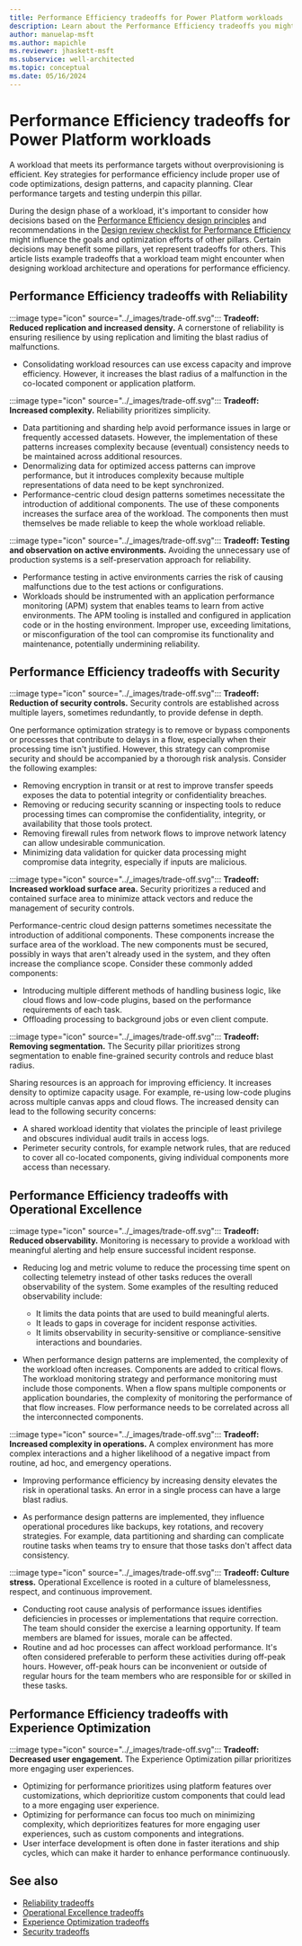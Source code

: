 ```yaml
---
title: Performance Efficiency tradeoffs for Power Platform workloads
description: Learn about the Performance Efficiency tradeoffs you might encounter when optimizing for the other Power Platform Well-Architected pillars.
author: manuelap-msft
ms.author: mapichle
ms.reviewer: jhaskett-msft
ms.subservice: well-architected
ms.topic: conceptual
ms.date: 05/16/2024
---
```


# Performance Efficiency tradeoffs for Power Platform workloads

A workload that meets its performance targets without overprovisioning is efficient. Key strategies for performance efficiency include proper use of code optimizations, design patterns, and capacity planning. Clear performance targets and testing underpin this pillar.

During the design phase of a workload, it's important to consider how decisions based on the [Performance Efficiency design principles](./principles.md) and recommendations in the [Design review checklist for Performance Efficiency](./checklist.md) might influence the goals and optimization efforts of other pillars. Certain decisions may benefit some pillars, yet represent tradeoffs for others. This article lists example tradeoffs that a workload team might encounter when designing workload architecture and operations for performance efficiency.

## Performance Efficiency tradeoffs with Reliability

:::image type="icon" source="../_images/trade-off.svg"::: **Tradeoff: Reduced replication and increased density.** A cornerstone of reliability is ensuring resilience by using replication and limiting the blast radius of malfunctions.

- Consolidating workload resources can use excess capacity and improve efficiency. However, it increases the blast radius of a malfunction in the co-located component or application platform.

:::image type="icon" source="../_images/trade-off.svg"::: **Tradeoff: Increased complexity.** Reliability prioritizes simplicity.

- Data partitioning and sharding help avoid performance issues in large or frequently accessed datasets. However, the implementation of these patterns increases complexity because (eventual) consistency needs to be maintained across additional resources.
- Denormalizing data for optimized access patterns can improve performance, but it introduces complexity because multiple representations of data need to be kept synchronized.
- Performance-centric cloud design patterns sometimes necessitate the introduction of additional components. The use of these components increases the surface area of the workload. The components then must themselves be made reliable to keep the whole workload reliable.

:::image type="icon" source="../_images/trade-off.svg"::: **Tradeoff: Testing and observation on active environments.** Avoiding the unnecessary use of production systems is a self-preservation approach for reliability.

- Performance testing in active environments carries the risk of causing malfunctions due to the test actions or configurations.
- Workloads should be instrumented with an application performance monitoring (APM) system that enables teams to learn from active environments. The APM tooling is installed and configured in application code or in the hosting environment. Improper use, exceeding limitations, or misconfiguration of the tool can compromise its functionality and maintenance, potentially undermining reliability.

## Performance Efficiency tradeoffs with Security

:::image type="icon" source="../_images/trade-off.svg"::: **Tradeoff: Reduction of security controls.** Security controls are established across multiple layers, sometimes redundantly, to provide defense in depth.

One performance optimization strategy is to remove or bypass components or processes that contribute to delays in a flow, especially when their processing time isn't justified. However, this strategy can compromise security and should be accompanied by a thorough risk analysis. Consider the following examples:

- Removing encryption in transit or at rest to improve transfer speeds exposes the data to potential integrity or confidentiality breaches.
- Removing or reducing security scanning or inspecting tools to reduce processing times can compromise the confidentiality, integrity, or availability that those tools protect.
- Removing firewall rules from network flows to improve network latency can allow undesirable communication.
- Minimizing data validation for quicker data processing might compromise data integrity, especially if inputs are malicious.

:::image type="icon" source="../_images/trade-off.svg"::: **Tradeoff: Increased workload surface area.** Security prioritizes a reduced and contained surface area to minimize attack vectors and reduce the management of security controls.

Performance-centric cloud design patterns sometimes necessitate the introduction of additional components. These components increase the surface area of the workload. The new components must be secured, possibly in ways that aren't already used in the system, and they often increase the compliance scope. Consider these commonly added components:

- Introducing multiple different methods of handling business logic, like cloud flows and low-code plugins, based on the performance requirements of each task.
- Offloading processing to background jobs or even client compute.

:::image type="icon" source="../_images/trade-off.svg"::: **Tradeoff: Removing segmentation.** The Security pillar prioritizes strong segmentation to enable fine-grained security controls and reduce blast radius.

Sharing resources is an approach for improving efficiency. It increases density to optimize capacity usage. For example, re-using low-code plugins across multiple canvas apps and cloud flows. The increased density can lead to the following security concerns:

- A shared workload identity that violates the principle of least privilege and obscures individual audit trails in access logs.
- Perimeter security controls, for example network rules, that are reduced to cover all co-located components, giving individual components more access than necessary.

## Performance Efficiency tradeoffs with Operational Excellence

:::image type="icon" source="../_images/trade-off.svg"::: **Tradeoff: Reduced observability.** Monitoring is necessary to provide a workload with meaningful alerting and help ensure successful incident response.

- Reducing log and metric volume to reduce the processing time spent on collecting telemetry instead of other tasks reduces the overall observability of the system. Some examples of the resulting reduced observability include:

    - It limits the data points that are used to build meaningful alerts.
    - It leads to gaps in coverage for incident response activities.
    - It limits observability in security-sensitive or compliance-sensitive interactions and boundaries.

- When performance design patterns are implemented, the complexity of the workload often increases. Components are added to critical flows. The workload monitoring strategy and performance monitoring must include those components. When a flow spans multiple components or application boundaries, the complexity of monitoring the performance of that flow increases. Flow performance needs to be correlated across all the interconnected components.

:::image type="icon" source="../_images/trade-off.svg"::: **Tradeoff: Increased complexity in operations.** A complex environment has more complex interactions and a higher likelihood of a negative impact from routine, ad hoc, and emergency operations.

- Improving performance efficiency by increasing density elevates the risk in operational tasks. An error in a single process can have a large blast radius.

- As performance design patterns are implemented, they influence operational procedures like backups, key rotations, and recovery strategies. For example, data partitioning and sharding can complicate routine tasks when teams try to ensure that those tasks don't affect data consistency.

:::image type="icon" source="../_images/trade-off.svg"::: **Tradeoff: Culture stress.** Operational Excellence is rooted in a culture of blamelessness, respect, and continuous improvement.

- Conducting root cause analysis of performance issues identifies deficiencies in processes or implementations that require correction. The team should consider the exercise a learning opportunity. If team members are blamed for issues, morale can be affected.
- Routine and ad hoc processes can affect workload performance. It's often considered preferable to perform these activities during off-peak hours. However, off-peak hours can be inconvenient or outside of regular hours for the team members who are responsible for or skilled in these tasks.

## Performance Efficiency tradeoffs with Experience Optimization

:::image type="icon" source="../_images/trade-off.svg"::: **Tradeoff: Decreased user engagement.** The Experience Optimization pillar prioritizes more engaging user experiences.

- Optimizing for performance prioritizes using platform features over customizations, which deprioritize custom components that could lead to a more engaging user experience.
- Optimizing for performance can focus too much on minimizing complexity, which deprioritizes features for more engaging user experiences, such as custom components and integrations.
- User interface development is often done in faster iterations and ship cycles, which can make it harder to enhance performance continuously.

## See also

- [Reliability tradeoffs](../reliability/tradeoffs.md)
- [Operational Excellence tradeoffs](../operational-excellence/tradeoffs.md)
- [Experience Optimization tradeoffs](../experience-optimization/tradeoffs.md)
- [Security tradeoffs](../security/tradeoffs.md)
